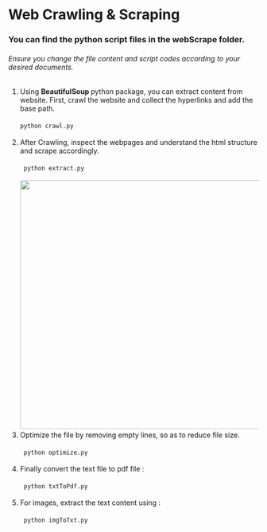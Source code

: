# Web Crawling & Scraping <br/>
### You can find the python script files in the webScrape folder.
###### Ensure you change the file content and script codes according to your desired documents.
<ol>
  <li> Using <strong> BeautifulSoup </strong> python package, you can extract content from website. First, crawl the website and collect the hyperlinks and add the base path. <br /> <br /> <code>python crawl.py </code></li>
  <br/>
  <li> After Crawling, inspect the webpages and understand the html structure and scrape accordingly. 
    <br /> <br /> <code> python extract.py </code> <br />
    <br /> <img src='https://github.com/vaishnavejp/IPFChat/assets/70100937/55c31866-61eb-4c7e-b80a-fb0a6f346e69' height=500px/></li>
  <li > Optimize the file by removing empty lines, so as to reduce file size. <br /> <br /> <code> python optimize.py </code></li> <br />
  <li> Finally convert the text file to pdf file : <br /> <br /> <code> python txtToPdf.py </code></li> <br/ >
  <li> For images, extract the text content using : <br /> <br /> <code> python imgToTxt.py </code></li>
</ol>



